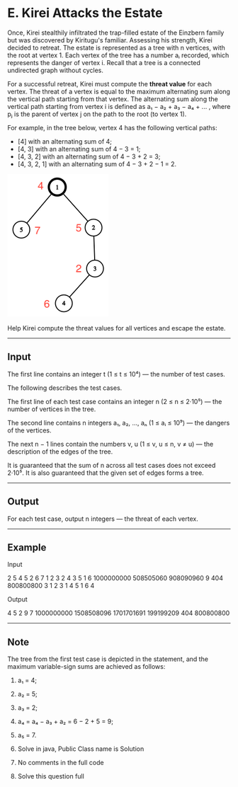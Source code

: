 # E. Kirei Attacks the Estate

Once, Kirei stealthily infiltrated the trap-filled estate of the Einzbern family but was discovered by Kiritugu's familiar. Assessing his strength, Kirei decided to retreat. The estate is represented as a tree with n vertices, with the root at vertex 1. Each vertex of the tree has a number aᵢ recorded, which represents the danger of vertex i. Recall that a tree is a connected undirected graph without cycles.

For a successful retreat, Kirei must compute the **threat value** for each vertex. The threat of a vertex is equal to the maximum alternating sum along the vertical path starting from that vertex. The alternating sum along the vertical path starting from vertex i is defined as a₁ − a₂ + a₃ − a₄ + ... , where pⱼ is the parent of vertex j on the path to the root (to vertex 1).


For example, in the tree below, vertex 4 has the following vertical paths:
- [4] with an alternating sum of 4;
- [4, 3] with an alternating sum of 4 − 3 = 1;
- [4, 3, 2] with an alternating sum of 4 − 3 + 2 = 3;
- [4, 3, 2, 1] with an alternating sum of 4 − 3 + 2 − 1 = 2.

![alt text](image.png)

Help Kirei compute the threat values for all vertices and escape the estate.

---

## Input

The first line contains an integer t (1 ≤ t ≤ 10⁴) — the number of test cases.

The following describes the test cases.

The first line of each test case contains an integer n (2 ≤ n ≤ 2·10⁵) — the number of vertices in the tree.

The second line contains n integers a₁, a₂, ..., aₙ (1 ≤ aᵢ ≤ 10⁹) — the dangers of the vertices.

The next n − 1 lines contain the numbers v, u (1 ≤ v, u ≤ n, v ≠ u) — the description of the edges of the tree.

It is guaranteed that the sum of n across all test cases does not exceed 2·10⁵. It is also guaranteed that the given set of edges forms a tree.

---

## Output

For each test case, output n integers — the threat of each vertex.

---

## Example

Input

2
5
4 5 2 6 7
1 2
3 2
4 3
5 1
6
1000000000 508505060 908090960 9 404 800800800
3 1
2 3
1 4
5 1
6 4

Output

4 5 2 9 7
1000000000 1508508096 1701701691 199199209 404 800800800

---

## Note

The tree from the first test case is depicted in the statement, and the maximum variable-sign sums are achieved as follows:

1. a₁ = 4;
2. a₂ = 5;
3. a₃ = 2;
4. a₄ = a₄ − a₃ + a₂ = 6 − 2 + 5 = 9;
5. a₅ = 7.


1. Solve in java, Public Class name is Solution
2. No comments in the full code
3. Solve this question full
